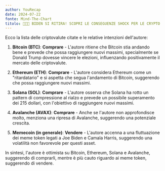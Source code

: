 ```yaml
---
author: YouRecap
date: 2024-07-22
fonte: Mind-The-Chart 
titolo: 👴🇺🇸 BIDEN SI RITIRA! SCOPRI LE CONSEGUENZE SHOCK PER LE CRYPTO
---
```


Ecco la lista delle criptovalute citate e le relative intenzioni dell'autore:

1. **Bitcoin (BTC)**: **Comprare** - L'autore ritiene che Bitcoin stia andando bene e prevede che possa raggiungere nuovi massimi, specialmente se Donald Trump dovesse vincere le elezioni, influenzando positivamente il mercato delle criptovalute.

2. **Ethereum (ETH)**: **Comprare** - L'autore considera Ethereum come un "ritardatario" e si aspetta che segua l'andamento di Bitcoin, suggerendo che possa raggiungere nuovi massimi.

3. **Solana (SOL)**: **Comprare** - L'autore osserva che Solana ha rotto un pattern di compressione al rialzo e prevede un possibile superamento dei 215 dollari, con l'obiettivo di raggiungere nuovi massimi.

4. **Avalanche (AVAX)**: **Comprare** - Anche se l'autore non approfondisce molto, menziona una ripresa di Avalanche, suggerendo una potenziale crescita.

5. **Memecoin (in generale)**: **Vendere** - L'autore accenna a una fluttuazione dei meme token legati a Joe Biden e Camala Harris, suggerendo una volatilità non favorevole per questi asset.

In sintesi, l'autore è ottimista su Bitcoin, Ethereum, Solana e Avalanche, suggerendo di comprarli, mentre è più cauto riguardo ai meme token, suggerendo di vendere.
